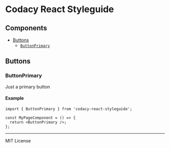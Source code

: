 # Codacy React Styleguide

## Components

- [Buttons](#Buttons)
  - [`ButtonPrimary`](#ButtonPrimary)

## Buttons

### ButtonPrimary

Just a primary button

#### Example

```tsx
import { ButtonPrimary } from 'codacy-react-styleguide';

const MyPageComponent = () => {
  return <ButtonPrimary />;
};
```

---

MIT License

